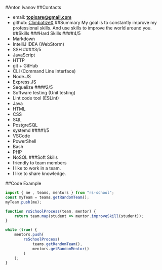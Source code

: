 #Anton Ivanov
##Contacts
* email: __[topixare@gmail.com](mailto:topixare@gmail.com)__
* github: [ClimbatizeX](https://github.com/ClimbatizeX)
##Summary
My goal is to constantly improve my professional skills. And use skills to improve the world around you.
##Skills
###Hard Skills
####4/5
* Markdown
* IntelliJ IDEA (WebStorm)
* SSH
####3/5
* JavaScript
* HTTP
* git + GitHub
* CLI (Command Line Interface)
* Node.JS
* Express.JS
* Sequelize
####2/5
* Software testing (Unit testing)
* Lint code tool (ESLint)
* Java
* HTML
* CSS
* SQL
* PostgreSQL
* systemd
####1/5
* VSCode
* PowerShell
* Bash
* PHP
* NoSQL
###Soft Skills
* friendly to team members
* I like to work in a team.
* I like to share knowledge.

##Code Example
```js
import { me , teams, mentors } from "rs-school";
const myTeam = teams.getRandomTeam();
myTeam.push(me);

function rsSchoolProcess(team, mentor) {
    return team.map(student => mentor.improveSkill(student));
}

while (true) {
    mentors.push(
        rsSchoolProcess(
            teams.getRandomTeam(),
            mentors.getRandomMentor()
        )
    );
}
```
